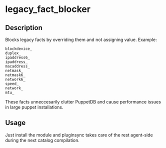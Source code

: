 
# legacy_fact_blocker

## Description

Blocks legacy facts by overriding them and not assigning value.  Example:

```
blockdevice_
duplex_
ipaddress6_
ipaddress_
macaddress_
netmask_
netmask6_
network6_
speed_
network_
mtu_
```

These facts unneccesarily clutter PuppetDB and cause performance issues in large puppet installations. 

## Usage

Just install the module and pluginsync takes care of the rest agent-side during the next catalog compilation.
